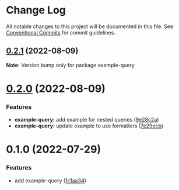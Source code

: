 # Change Log

All notable changes to this project will be documented in this file.
See [Conventional Commits](https://conventionalcommits.org) for commit guidelines.

## [0.2.1](https://github.com/chapter-three/next-drupal/compare/example-query@0.2.0...example-query@0.2.1) (2022-08-09)

**Note:** Version bump only for package example-query





# [0.2.0](https://github.com/chapter-three/next-drupal/compare/example-query@0.1.0...example-query@0.2.0) (2022-08-09)


### Features

* **example-query:** add example for nested queries ([9e28c2a](https://github.com/chapter-three/next-drupal/commit/9e28c2aac149505d84c7d24617c51dc2af052b0c))
* **example-query:** update example to use formatters ([7e29ecb](https://github.com/chapter-three/next-drupal/commit/7e29ecb1e43171f3f8628e8126c55c73c96966be))





# 0.1.0 (2022-07-29)


### Features

* add example-query ([1c1aa34](https://github.com/chapter-three/next-drupal/commit/1c1aa34237dad490ab5314f74c3b8ea120bcd361))
